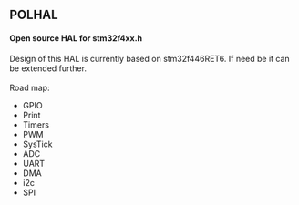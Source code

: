 ## POLHAL
#### Open source HAL for stm32f4xx.h 
Design of this HAL is currently based on stm32f446RET6. If need be it can be extended further. <br><br>
Road map:<br>
<ul>
	<li>GPIO</li>
	<li>Print</li>
	<li>Timers</li>
	<li>PWM</li>
	<li>SysTick</li>
	<li>ADC</li>
	<li>UART</li>
	<li>DMA</li>
	<li>i2c</li>
	<li>SPI</li>
</ul>